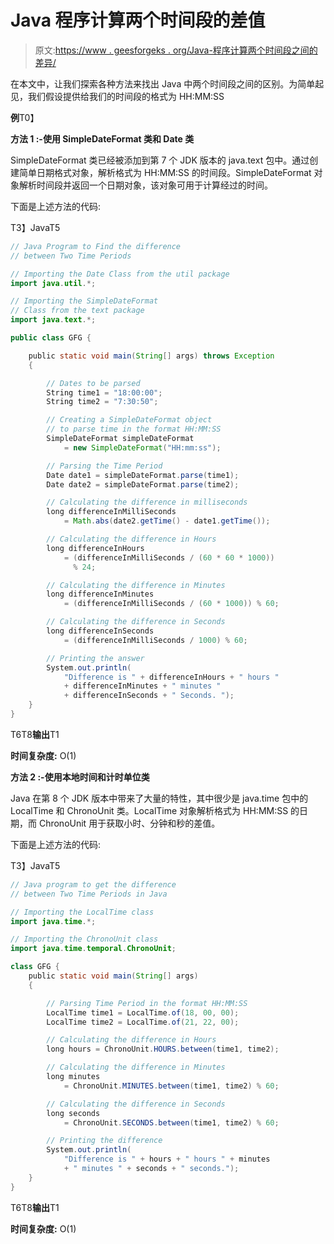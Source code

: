 # Java 程序计算两个时间段的差值

> 原文:[https://www . geesforgeks . org/Java-程序计算两个时间段之间的差异/](https://www.geeksforgeeks.org/java-program-to-calculate-difference-between-two-time-periods/)

在本文中，让我们探索各种方法来找出 Java 中两个时间段之间的区别。为简单起见，我们假设提供给我们的时间段的格式为 HH:MM:SS

**例**T0】

**方法 1 :-使用 SimpleDateFormat 类和 Date 类**

SimpleDateFormat 类已经被添加到第 7 个 JDK 版本的 java.text 包中。通过创建简单日期格式对象，解析格式为 HH:MM:SS 的时间段。SimpleDateFormat 对象解析时间段并返回一个日期对象，该对象可用于计算经过的时间。

下面是上述方法的代码:

T3】JavaT5

```java
// Java Program to Find the difference
// between Two Time Periods

// Importing the Date Class from the util package
import java.util.*;

// Importing the SimpleDateFormat
// Class from the text package
import java.text.*;

public class GFG {

    public static void main(String[] args) throws Exception
    {

        // Dates to be parsed
        String time1 = "18:00:00";
        String time2 = "7:30:50";

        // Creating a SimpleDateFormat object
        // to parse time in the format HH:MM:SS
        SimpleDateFormat simpleDateFormat
            = new SimpleDateFormat("HH:mm:ss");

        // Parsing the Time Period
        Date date1 = simpleDateFormat.parse(time1);
        Date date2 = simpleDateFormat.parse(time2);

        // Calculating the difference in milliseconds
        long differenceInMilliSeconds
            = Math.abs(date2.getTime() - date1.getTime());

        // Calculating the difference in Hours
        long differenceInHours
            = (differenceInMilliSeconds / (60 * 60 * 1000))
              % 24;

        // Calculating the difference in Minutes
        long differenceInMinutes
            = (differenceInMilliSeconds / (60 * 1000)) % 60;

        // Calculating the difference in Seconds
        long differenceInSeconds
            = (differenceInMilliSeconds / 1000) % 60;

        // Printing the answer
        System.out.println(
            "Difference is " + differenceInHours + " hours "
            + differenceInMinutes + " minutes "
            + differenceInSeconds + " Seconds. ");
    }
}
```

T6T8**输出**T1

**时间复杂度:** O(1)

**方法 2 :-使用本地时间和计时单位类**

Java 在第 8 个 JDK 版本中带来了大量的特性，其中很少是 java.time 包中的 LocalTime 和 ChronoUnit 类。LocalTime 对象解析格式为 HH:MM:SS 的日期，而 ChronoUnit 用于获取小时、分钟和秒的差值。

下面是上述方法的代码:

T3】JavaT5

```java
// Java program to get the difference
// between Two Time Periods in Java

// Importing the LocalTime class
import java.time.*;

// Importing the ChronoUnit class
import java.time.temporal.ChronoUnit;

class GFG {
    public static void main(String[] args)
    {

        // Parsing Time Period in the format HH:MM:SS
        LocalTime time1 = LocalTime.of(18, 00, 00);
        LocalTime time2 = LocalTime.of(21, 22, 00);

        // Calculating the difference in Hours
        long hours = ChronoUnit.HOURS.between(time1, time2);

        // Calculating the difference in Minutes
        long minutes
            = ChronoUnit.MINUTES.between(time1, time2) % 60;

        // Calculating the difference in Seconds
        long seconds
            = ChronoUnit.SECONDS.between(time1, time2) % 60;

        // Printing the difference
        System.out.println(
            "Difference is " + hours + " hours " + minutes
            + " minutes " + seconds + " seconds.");
    }
}
```

T6T8**输出**T1

**时间复杂度:** O(1)